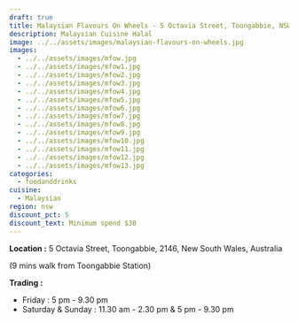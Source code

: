 ```yaml
---
draft: true
title: Malaysian Flavours On Wheels - 5 Octavia Street, Toongabbie, NSW
description: Malaysian Cuisine Halal
image: ../../assets/images/malaysian-flavours-on-wheels.jpg
images:
  - ../../assets/images/mfow.jpg
  - ../../assets/images/mfow1.jpg
  - ../../assets/images/mfow2.jpg
  - ../../assets/images/mfow3.jpg
  - ../../assets/images/mfow4.jpg
  - ../../assets/images/mfow5.jpg
  - ../../assets/images/mfow6.jpg
  - ../../assets/images/mfow7.jpg
  - ../../assets/images/mfow8.jpg
  - ../../assets/images/mfow9.jpg
  - ../../assets/images/mfow10.jpg
  - ../../assets/images/mfow11.jpg
  - ../../assets/images/mfow12.jpg
  - ../../assets/images/mfow13.jpg
categories:
  - foodanddrinks
cuisine:
  - Malaysian
region: nsw
discount_pct: 5
discount_text: Minimum spend $30
---
```


**Location :** 5 Octavia Street, Toongabbie, 2146, New South Wales, Australia

(9 mins walk from Toongabbie Station)

**Trading :**

- Friday : 5 pm - 9.30 pm
- Saturday & Sunday : 11.30 am - 2.30 pm & 5 pm - 9.30 pm
